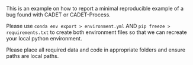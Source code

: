 This is an example on how to report a minimal reproducible example of a bug 
found with CADET or CADET-Process.

Please use `conda env export > environment.yml` AND `pip freeze > requirements.txt` to 
create both environment files so that we can recreate your local python environment. 

Please place all required data and code in appropriate folders and ensure paths are local paths.
